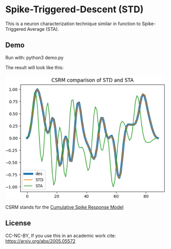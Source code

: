 # Spike-Triggered-Descent (STD)
This is a neuron characterization technique similar in function to Spike-Triggered Average (STA).

## Demo
Run with: python3 demo.py

The result will look like this:

![image](demo.png)

CSRM stands for the [Cumulative Spike Response Model](http://www.scholarpedia.org/article/Spike-response_model#Cumulative_Spike_Response_Model:_bursting_and_adaptation)

## License
CC-NC-BY, If you use this in an academic work cite:
https://arxiv.org/abs/2005.05572
